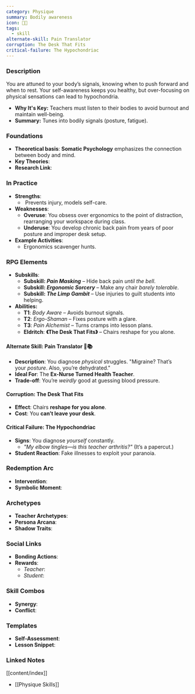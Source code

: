 ```yaml
---
category: Physique
summary: Bodily awareness
icon: 🧭🦵
tags:
  - skill
alternate-skill: Pain Translator
corruption: The Desk That Fits
critical-failure: The Hypochondriac
---
```


### **Description**  
You are attuned to your body’s signals, knowing when to push forward and when to rest. Your self-awareness keeps you healthy, but over-focusing on physical sensations can lead to hypochondria.
- **Why It's Key:** Teachers must listen to their bodies to avoid burnout and maintain well-being.
- **Summary:** Tunes into bodily signals (posture, fatigue).

### **Foundations**  
- **Theoretical basis**: **Somatic Psychology** emphasizes the connection between body and mind.
- **Key Theories**: 
- **Research Link**: 

### **In Practice**  
- **Strengths**:  
	-  Prevents injury, models self-care.
- **Weaknesses**:  
	- **Overuse**: You obsess over ergonomics to the point of distraction, rearranging your workspace during class.
	- **Underuse**: You develop chronic back pain from years of poor posture and improper desk setup.
- **Example Activities**:  
	- Ergonomics scavenger hunts.

### **RPG Elements**  
- **Subskills**: 
	- **Subskill: _Pain Masking_** – Hide back pain _until the bell_.
	- **Subskill: _Ergonomic Sorcery_** – Make any chair _barely tolerable_.
	- **Subskill: _The Limp Gambit_** – Use injuries to guilt students into helping.
- **Abilities:**
	- **T1**: _Body Aware_ – Avoids burnout signals.
	- **T2**: _Ergo-Shaman_ – Fixes posture with a glare.
	- **T3**: _Pain Alchemist_ – Turns cramps into lesson plans.
	- **Eldritch**: **《The Desk That Fits》** – Chairs reshape for you alone.
#### **Alternate Skill: Pain Translator** 🤕📚
- **Description**: You diagnose _physical_ struggles. "Migraine? That’s your _posture_. Also, you’re dehydrated."
- **Ideal For**: The **Ex-Nurse Turned Health Teacher**.
- **Trade-off**: You’re _weirdly_ good at guessing blood pressure.
#### **Corruption: The Desk That Fits**
- **Effect**: Chairs **reshape for you alone**.
- **Cost**: You **can’t leave your desk**.
#### **Critical Failure: The Hypochondriac** 
- **Signs**: You diagnose _yourself_ constantly.
    - _"My elbow tingles—is this _teacher arthritis_?"_ (It’s a papercut.)
- **Student Reaction**: Fake illnesses to exploit your paranoia.
### **Redemption Arc**  
- **Intervention**: 
- **Symbolic Moment**: 

### **Archetypes**  
- **Teacher Archetypes**: 
- **Persona Arcana**: 
- **Shadow Traits**: 

### **Social Links**  
- **Bonding Actions**: 
- **Rewards**:  
  - *Teacher*: 
  - *Student*: 

### **Skill Combos**  
- **Synergy**: 
- **Conflict**:  

### **Templates**  
- **Self-Assessment**: 
- **Lesson Snippet**: 

### **Linked Notes**  
[[content/index]]
- [[Physique Skills]]